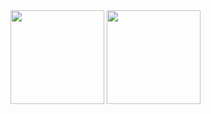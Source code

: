 <a href="https://github-readme-stats.vercel.app/api?username=romankh3&show_icons=true&count_private=true">
  <img height=150 src="https://github-readme-stats.vercel.app/api?username=shierru&show_icons=true&count_private=true"/></a>
<a href="https://github.com/romankh3/github-readme-stats">
  <img height=150 src="https://github-readme-stats.vercel.app/api/top-langs/?username=shierru&layout=compact"/></a>
